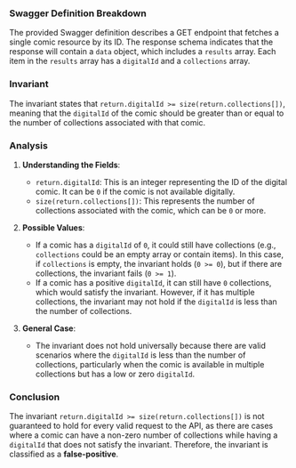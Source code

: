 ### Swagger Definition Breakdown
The provided Swagger definition describes a GET endpoint that fetches a single comic resource by its ID. The response schema indicates that the response will contain a `data` object, which includes a `results` array. Each item in the `results` array has a `digitalId` and a `collections` array.

### Invariant
The invariant states that `return.digitalId >= size(return.collections[])`, meaning that the `digitalId` of the comic should be greater than or equal to the number of collections associated with that comic.

### Analysis
1. **Understanding the Fields**:  
   - `return.digitalId`: This is an integer representing the ID of the digital comic. It can be `0` if the comic is not available digitally.  
   - `size(return.collections[])`: This represents the number of collections associated with the comic, which can be `0` or more.

2. **Possible Values**:  
   - If a comic has a `digitalId` of `0`, it could still have collections (e.g., `collections` could be an empty array or contain items). In this case, if `collections` is empty, the invariant holds (`0 >= 0`), but if there are collections, the invariant fails (`0 >= 1`).  
   - If a comic has a positive `digitalId`, it can still have `0` collections, which would satisfy the invariant. However, if it has multiple collections, the invariant may not hold if the `digitalId` is less than the number of collections.

3. **General Case**:  
   - The invariant does not hold universally because there are valid scenarios where the `digitalId` is less than the number of collections, particularly when the comic is available in multiple collections but has a low or zero `digitalId`.

### Conclusion
The invariant `return.digitalId >= size(return.collections[])` is not guaranteed to hold for every valid request to the API, as there are cases where a comic can have a non-zero number of collections while having a `digitalId` that does not satisfy the invariant. Therefore, the invariant is classified as a **false-positive**.
